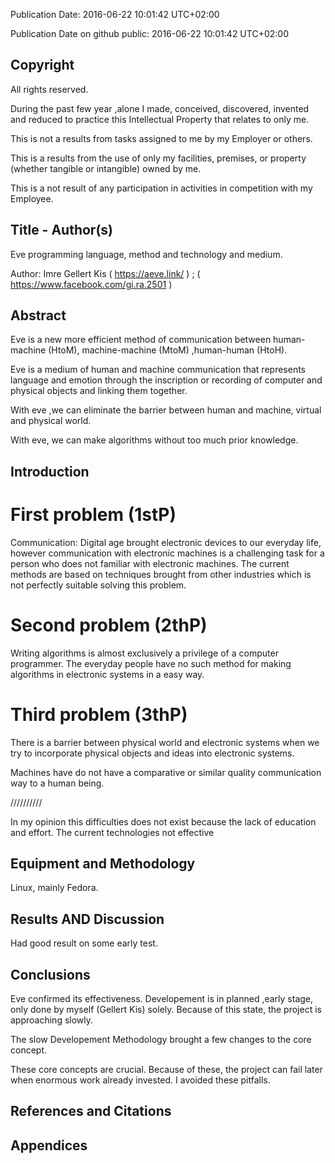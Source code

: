 Publication Date: 2016-06-22 10:01:42 UTC+02:00

Publication Date on github public: 2016-06-22 10:01:42 UTC+02:00

Copyright
---------------

All rights reserved.

During the past few year ,alone I made, conceived, discovered,
invented and reduced to practice this Intellectual Property that
relates to only me.

This is not a results from tasks
assigned to me by my Employer or others.

This is a results from the use of
only my facilities, premises, or property (whether
tangible or intangible) owned by me.

This is a not result of any participation in activities in competition with 
my Employee.

Title - Author(s)
---------------------------

Eve programming language, method and technology and medium.

Author: Imre Gellert Kis ( https://aeve.link/ ) ; ( https://www.facebook.com/gi.ra.2501 )

Abstract
---------------------------

Eve is a new more efficient method of communication between 
human-machine (HtoM), machine-machine (MtoM) ,human-human (HtoH). 

Eve is a medium of human and machine communication that represents language and emotion 
through the inscription or recording of computer and physical objects and linking them together.

With eve ,we can eliminate the barrier between human and machine, virtual and physical world. 

With eve, we can make algorithms without too much prior knowledge. 

Introduction
---------------------------

First problem (1stP)
==============

Communication: 
Digital age brought electronic devices to our everyday life, however communication with electronic machines is 
a challenging task for a person who does not familiar with electronic machines. The current methods are based 
on techniques brought from other industries which is not perfectly suitable solving this problem.

Second problem (2thP)
==============

Writing algorithms is almost exclusively a privilege of a computer programmer. The everyday people have no such 
method for making algorithms in electronic systems in a easy way.

Third problem (3thP)
==============

There is a barrier between physical world and electronic systems when we try to incorporate physical objects 
and ideas into electronic systems.

Machines have do not have a comparative or similar quality communication way to a human being.

//////////

In my opinion this difficulties does not exist because the lack of education and effort.
The current technologies not effective

Equipment and Methodology
---------------------------

Linux, mainly Fedora.

Results AND Discussion
---------------------------

Had good result on some early test.

Conclusions
---------------------------

Eve confirmed its effectiveness. Developement is in planned ,early stage, only done 
by myself (Gellert Kis) solely. Because of this state, the project is approaching slowly. 

The slow Developement Methodology brought a few changes to the core concept. 

These core concepts are crucial. Because of these, the project can fail later when enormous work 
already invested. I avoided these pitfalls.


References and Citations
---------------------------

Appendices
---------------------------

